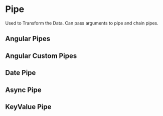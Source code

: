 # Pipe
Used to Transform the Data. Can pass arguments to pipe and chain pipes.

## Angular Pipes

## Angular Custom Pipes

## Date Pipe

## Async Pipe

## KeyValue Pipe
